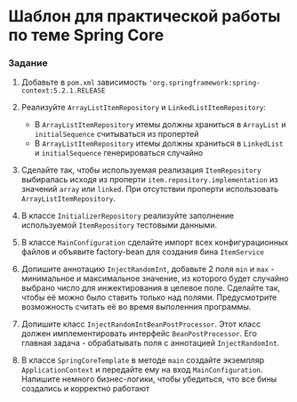 # Шаблон для практической работы по теме Spring Core

### Задание
1. Добавьте в `pom.xml` зависимость `'org.springframework:spring-context:5.2.1.RELEASE`

1. Реализуйте `ArrayListItemRepository` и `LinkedListItemRepository`:
    * В `ArrayListItemRepository` итемы должны храниться в `ArrayList` и `initialSequence` считываться из пропертей
    * В `ArrayListItemRepository` итемы должны храниться в `LinkedList` и `initialSequence` генерироваться случайно
    
1. Сделайте так, чтобы используемая реализация `ItemRepository` выбиралась 
исходя из проперти `item.repository.implementation` из значений `array` или `linked`. При отсутствии проперти использовать
`ArrayListItemRepository`.

1. В классе `InitializerRepository` реализуйте заполнение используемой `ItemRepository` тестовыми данными.

1. В классе `MainConfiguration` сделайте импорт всех конфигурационных файлов и объявите factory-bean для создания бина 
`ItemService`

1. Допишите аннотацию `InjectRandomInt`, добавьте 2 поля `min` и `max` - минимальное и максимальное значение, из которого
будет случайно выбрано число для инжектирования в целевое поле. Сделайте так, чтобы её можно было ставить только над полями. 
Предусмотрите возможность считать её во время выполенния программы.

1. Допишите класс `InjectRandomIntBeanPostProcessor`. Этот класс должен имплементировать интерфейс `BeanPostProcessor`.
Его главная задача - обрабатывать поля с аннотацией `InjectRandomInt`.

1. В классе `SpringCoreTemplate` в методе `main` создайте экземпляр `ApplicationContext` и передайте ему на вход
`MainConfiguration`. Напишите немного бизнес-логики, чтобы убедиться, что все бины создались и корректно работают 